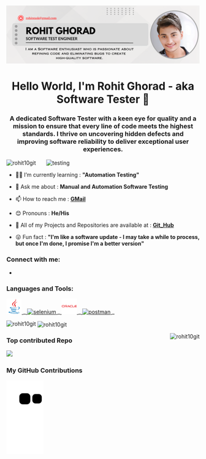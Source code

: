 ![logo](https://github.com/Rohit10Git/Rohit10Git/blob/main/Rohit_Banner.png)

<h1 align="center"> Hello World, I'm Rohit Ghorad - aka Software Tester 👋 </h1>

<h3 align="center"> A dedicated Software Tester with a keen eye for quality and a mission to ensure that every line of code meets the highest standards. I thrive on uncovering hidden defects and improving software reliability to deliver exceptional user experiences.</h3>

<img align="right" alt="testing" width="400" src="https://user-images.githubusercontent.com/74038190/241764371-9d0fd0c4-5c7f-4122-b884-64a1e1685d2d.gif">

<p align="left"> <img src="https://komarev.com/ghpvc/?username=rohit10git&label=Profile%20views&color=0e75b6&style=flat" alt="rohit10git" /> </p>

- 👨‍💻 I’m currently learning : **"Automation Testing"**
  
- 💬 Ask me about : **Manual and Automation Software Testing**

- 📫 How to reach me : **[GMail](rohitstask@gmail.com)**

- 😊 Pronouns : **He/His**

- 💼 All of my Projects and Repositories are available at : **[Git_Hub](https://github.com/Rohit10Git)**

- 😜 Fun fact : **"I'm like a software update - I may take a while to process, but once I'm done, I promise I'm a better version"**

### Connect with me: 

-

### Languages and Tools:

<a href="https://www.java.com" target="_blank" rel="noreferrer"> <img src="https://raw.githubusercontent.com/devicons/devicon/master/icons/java/java-original.svg" alt="java" width="40" height="40"> </a> 
_<a href="https://www.selenium.dev" target="_blank" rel="noreferrer"> <img src="https://raw.githubusercontent.com/detain/svg-logos/780f25886640cef088af994181646db2f6b1a3f8/svg/selenium-logo.svg" alt="selenium" width="40" height="40"> </a> 
_<a href="https://www.oracle.com/" target="_blank" rel="noreferrer"> <img src="https://raw.githubusercontent.com/devicons/devicon/master/icons/oracle/oracle-original.svg" alt="oracle" width="40" height="40"> </a> 
_<a href="https://postman.com" target="_blank" rel="noreferrer"> <img src="https://www.vectorlogo.zone/logos/getpostman/getpostman-icon.svg" alt="postman" width="40" height="40"> </a> 
_

<p><img align="left" src="https://github-readme-stats.vercel.app/api/top-langs?username=rohit10git&show_icons=true&locale=en&layout=compact" alt="rohit10git" ></p>

<p>&nbsp;<img align="center" src="https://github-readme-stats.vercel.app/api?username=rohit10git&show_icons=true&locale=en" alt="rohit10git" ></p>

<p><img align="right" src="https://github-readme-streak-stats.herokuapp.com/?user=rohit10git&" alt="rohit10git" ></p>

### Top contributed Repo

![](https://github-contributor-stats.vercel.app/api?username=Rohit10Git&limit=5&theme=flat&combine_all_yearly_contributions=true)

### My GitHub Contributions

![Snake animation](https://github.com/Rohit10Git/Rohit10Git/blob/output/github-contribution-grid-snake.svg)
